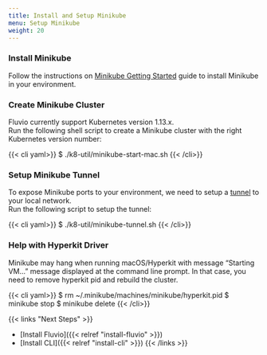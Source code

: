 ```yaml
---
title: Install and Setup Minikube
menu: Setup Minikube
weight: 20
---
```


### Install Minikube

Follow the instructions on [Minikube Getting Started](https://minikube.sigs.k8s.io/docs/start) guide to install Minikube in your environment.

### Create Minikube Cluster

Fluvio currently support Kubernetes version 1.13.x.  
Run the following shell script to create a Minikube cluster with the right Kubernetes version number:

{{< cli yaml>}}
$ ./k8-util/minikube-start-mac.sh
{{< /cli>}}

### Setup Minikube Tunnel

To expose Minikube ports to your environment, we need to setup a [tunnel](https://minikube.sigs.k8s.io/docs/tasks/loadbalancer/) to your local network.  
Run the following script to setup the tunnel:

{{< cli yaml>}}
$ ./k8-util/minikube-tunnel.sh
{{< /cli>}}


### Help with Hyperkit Driver
Minikube may hang when running macOS/Hyperkit with message “Starting VM…” message displayed at the command line prompt. In that case, you need to remove hyperkit pid and rebuild the cluster.

{{< cli yaml>}}
$ rm ~/.minikube/machines/minikube/hyperkit.pid
$ minikube stop
$ minikube delete
{{< /cli>}} 

{{< links "Next Steps" >}}
* [Install Fluvio]({{< relref "install-fluvio" >}})
* [Install CLI]({{< relref "install-cli" >}})
{{< /links >}}
